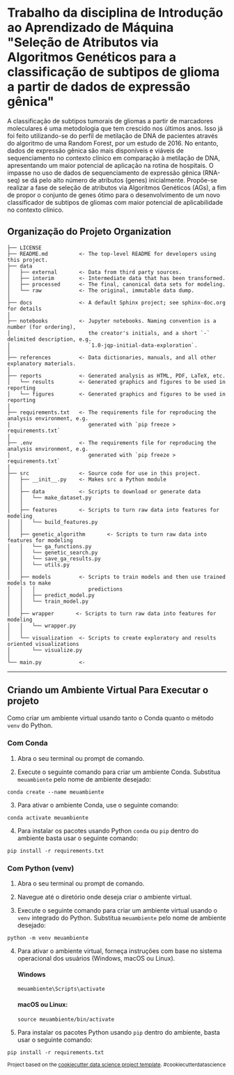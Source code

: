 Trabalho da disciplina de Introdução ao Aprendizado de Máquina "Seleção de Atributos via Algoritmos Genéticos para a classificação de subtipos de glioma a partir de dados de expressão gênica"
==============================

A classificação de subtipos tumorais de gliomas a partir de marcadores moleculares é uma metodologia que tem crescido nos últimos anos. Isso já foi feito utilizando-se do perfil de metilação de DNA de pacientes através do algoritmo de uma Random Forest, por um estudo de 2016. No entanto, dados de expressão gênica são mais disponíveis e viáveis de sequenciamento no contexto clínico em comparação à metilação de DNA, apresentando um maior potencial de aplicação na rotina de hospitais. O impasse no uso de dados de sequenciamento de expressão gênica (RNA-seq) se dá pelo alto número de atributos (genes) inicialmente. Propõe-se realizar a fase de seleção de atributos via Algoritmos Genéticos (AGs), a fim de propor o conjunto de genes ótimo para o desenvolvimento de um novo classificador de subtipos de gliomas com maior potencial de aplicabilidade no contexto clínico.

Organização do Projeto Organization
------------

    ├── LICENSE
    ├── README.md          <- The top-level README for developers using this project.
    ├── data
    │   ├── external       <- Data from third party sources.
    │   ├── interim        <- Intermediate data that has been transformed.
    │   ├── processed      <- The final, canonical data sets for modeling.
    │   └── raw            <- The original, immutable data dump.
    │
    ├── docs               <- A default Sphinx project; see sphinx-doc.org for details
    │
    ├── notebooks          <- Jupyter notebooks. Naming convention is a number (for ordering),
    │                         the creator's initials, and a short `-` delimited description, e.g.
    │                         `1.0-jqp-initial-data-exploration`.
    │
    ├── references         <- Data dictionaries, manuals, and all other explanatory materials.
    │
    ├── reports            <- Generated analysis as HTML, PDF, LaTeX, etc.
    │   └── results        <- Generated graphics and figures to be used in reporting         
    │   └── figures        <- Generated graphics and figures to be used in reporting
    │
    ├── requirements.txt   <- The requirements file for reproducing the analysis environment, e.g.
    │                         generated with `pip freeze > requirements.txt`
    │
    ├── .env               <- The requirements file for reproducing the analysis environment, e.g.
    │                         generated with `pip freeze > requirements.txt`
    │
    ├── src                <- Source code for use in this project.
    │   ├── __init__.py    <- Makes src a Python module
    │   │
    │   ├── data           <- Scripts to download or generate data
    │   │   └── make_dataset.py
    │   │
    │   ├── features       <- Scripts to turn raw data into features for modeling
    │   │   └── build_features.py
    │   │
    │   ├── genetic_algorithm       <- Scripts to turn raw data into features for modeling
    │   │   └── ga_functions.py
    │   │   └── genetic_search.py
    │   │   └── save_ga_results.py
    │   │   └── utils.py
    │   │
    │   ├── models         <- Scripts to train models and then use trained models to make
    │   │   │                 predictions
    │   │   ├── predict_model.py
    │   │   └── train_model.py
    │   │
    │   ├── wrapper       <- Scripts to turn raw data into features for modeling
    │   │   └── wrapper.py
    │   │
    │   └── visualization  <- Scripts to create exploratory and results oriented visualizations
    │       └── visualize.py
    │
    └── main.py            <- 


--------

## Criando um Ambiente Virtual Para Executar o projeto

Como criar um ambiente virtual usando tanto o Conda quanto o método `venv` do Python.

### Com Conda

1. Abra o seu terminal ou prompt de comando.

2. Execute o seguinte comando para criar um ambiente Conda. Substitua `meuambiente` pelo nome de ambiente desejado:

`conda create --name meuambiente`

3. Para ativar o ambiente Conda, use o seguinte comando:

`conda activate meuambiente`

4. Para instalar os pacotes usando Python `conda` ou `pip` dentro do ambiente basta usar o seguinte comando: 

`pip install -r requirements.txt`

### Com Python (venv)

1. Abra o seu terminal ou prompt de comando.

2. Navegue até o diretório onde deseja criar o ambiente virtual.

3. Execute o seguinte comando para criar um ambiente virtual usando o `venv` integrado do Python. Substitua `meuambiente` pelo nome de ambiente desejado:

`python -m venv meuambiente`

4. Para ativar o ambiente virtual, forneça instruções com base no sistema operacional dos usuários (Windows, macOS ou Linux).
    #### Windows
    `meuambiente\Scripts\activate`

    #### macOS ou Linux:
    `source meuambiente/bin/activate`

5. Para instalar os pacotes Python usando `pip` dentro do ambiente, basta usar o seguinte comando: 

`pip install -r requirements.txt`


<p><small>Project based on the <a target="_blank" href="https://drivendata.github.io/cookiecutter-data-science/">cookiecutter data science project template</a>. #cookiecutterdatascience</small></p>
